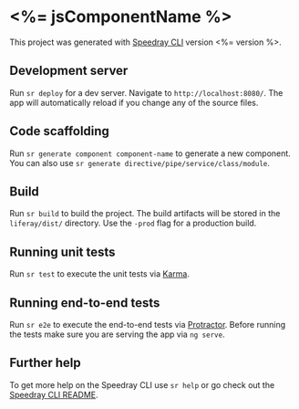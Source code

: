 # <%= jsComponentName %>

This project was generated with [Speedray CLI](https://github.com/ddavis2xtivia/speedray-cli) version <%= version %>.

## Development server
Run `sr deploy` for a dev server. Navigate to `http://localhost:8080/`. The app will automatically reload if you change any of the source files.

## Code scaffolding

Run `sr generate component component-name` to generate a new component. You can also use `sr generate directive/pipe/service/class/module`.

## Build

Run `sr build` to build the project. The build artifacts will be stored in the `liferay/dist/` directory. Use the `-prod` flag for a production build.

## Running unit tests

Run `sr test` to execute the unit tests via [Karma](https://karma-runner.github.io).

## Running end-to-end tests

Run `sr e2e` to execute the end-to-end tests via [Protractor](http://www.protractortest.org/).
Before running the tests make sure you are serving the app via `ng serve`.

## Further help

To get more help on the Speedray CLI use `sr help` or go check out the [Speedray CLI README](https://github.com/ddavis2xtivia/speedray-cli/blob/master/README.md).
